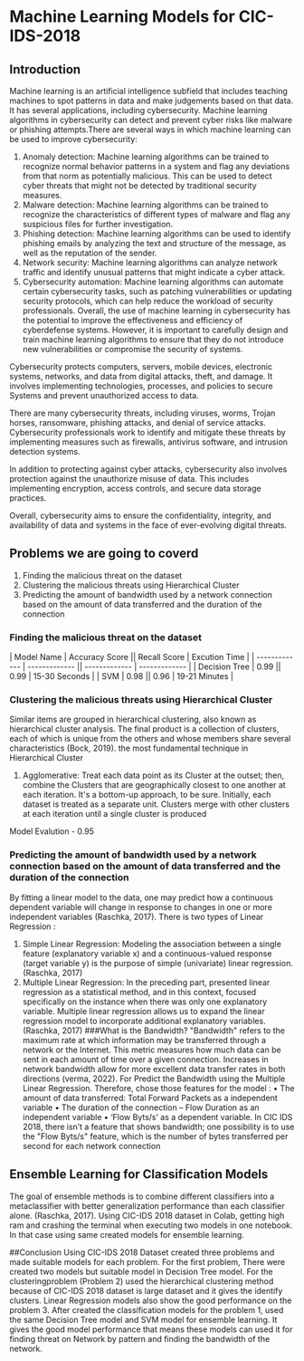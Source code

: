 # Machine Learning Models for CIC-IDS-2018
## Introduction
Machine learning is an artificial intelligence subfield that includes teaching machines to spot patterns in data and make judgements based on that data. It has several applications, including cybersecurity. Machine learning algorithms in cybersecurity can detect and prevent cyber risks like malware or phishing attempts.There are several ways in which machine learning can be used to improve cybersecurity:
1. Anomaly detection: Machine learning algorithms can be trained to recognize normal behavior 
patterns in a system and flag any deviations from that norm as potentially malicious. This can be used to 
detect cyber threats that might not be detected by traditional security measures.
2. Malware detection: Machine learning algorithms can be trained to recognize the characteristics of 
different types of malware and flag any suspicious files for further investigation.
3. Phishing detection: Machine learning algorithms can be used to identify phishing emails by 
analyzing the text and structure of the message, as well as the reputation of the sender.
4. Network security: Machine learning algorithms can analyze network traffic and identify unusual 
patterns that might indicate a cyber attack.
5. Cybersecurity automation: Machine learning algorithms can automate certain cybersecurity tasks, 
such as patching vulnerabilities or updating security protocols, which can help reduce the workload of 
security professionals.
Overall, the use of machine learning in cybersecurity has the potential to improve the effectiveness and efficiency of cyberdefense systems. However, it is important to carefully design and train machine learning algorithms to ensure that they do not introduce new vulnerabilities or compromise the security of systems.

Cybersecurity protects computers, servers, mobile devices, electronic systems, networks, and data from digital attacks, theft, and damage. It involves implementing technologies, processes, and policies to secure Systems and prevent unauthorized access to data.

There are many cybersecurity threats, including viruses, worms, Trojan horses, ransomware, phishing attacks, and denial of service attacks. Cybersecurity professionals work to identify and mitigate these threats by implementing measures such as firewalls, antivirus software, and intrusion detection systems.

In addition to protecting against cyber attacks, cybersecurity also involves protection against the unauthorize misuse of data. This includes implementing encryption, access controls, and secure data storage practices.

Overall, cybersecurity aims to ensure the confidentiality, integrity, and availability of data and systems in 
the face of ever-evolving digital threats.

## Problems we are going to coverd
1. Finding the malicious threat on the dataset
2. Clustering the malicious threats using Hierarchical Cluster 
3. Predicting the amount of bandwidth used by a network connection based on the amount of data transferred and the duration of the connection

### Finding the malicious threat on the dataset 
| Model Name   | Accuracy Score || Recall Score  | Excution Time |
| ------------- | ------------- || ------------- | ------------- |
| Decision Tree  | 0.99  || 0.99  | 15-30 Seconds  |
| SVM  | 0.98   || 0.96  | 19-21 Minutes  |

###  Clustering the malicious threats using Hierarchical Cluster
Similar items are grouped in hierarchical clustering, also known as hierarchical cluster analysis. The 
final product is a collection of clusters, each of which is unique from the others and whose members 
share several characteristics (Bock, 2019).
the most fundamental technique in Hierarchical Cluster
1. Agglomerative: Treat each data point as its Cluster at the outset; then, combine the Clusters that
are geographically closest to one another at each iteration. It's a bottom-up approach, to be sure. 
Initially, each dataset is treated as a separate unit. Clusters merge with other clusters at each 
iteration until a single cluster is produced

Model Evalution - 0.95

### Predicting the amount of bandwidth used by a network connection based on the amount of data transferred and the duration of the connection

By fitting a linear model to the data, one may predict how a continuous dependent variable will change in response to changes in one or more independent variables (Raschka, 2017).
There is two types of Linear Regression :
1. Simple Linear Regression: Modeling the association between a single feature (explanatory 
variable x) and a continuous-valued response (target variable y) is the purpose of simple 
(univariate) linear regression. (Raschka, 2017)
2. Multiple Linear Regression: In the preceding part, presented linear regression as a statistical 
method, and in this context, focused specifically on the instance when there was only one 
explanatory variable. Multiple linear regression allows us to expand the linear regression model 
to incorporate additional explanatory variables. (Raschka, 2017)
###What is the Bandwidth?
"Bandwidth" refers to the maximum rate at which information may be transferred through a network or 
the Internet. This metric measures how much data can be sent in each amount of time over a given
connection. Increases in network bandwidth allow for more excellent data transfer rates in both directions
(verma, 2022).
For Predict the Bandwidth using the Multiple Linear Regression. Therefore, chose those features for the model :
• The amount of data transferred: Total Forward Packets as a independent variable
• The duration of the connection – Flow Duration as an independent variable 
• ‘Flow Byts/s’ as a dependent variable. In CIC IDS 2018, there isn’t a feature that shows
bandwidth; one possibility is to use the "Flow Byts/s" feature, which is the number of bytes transferred per second for each network connection

## Ensemble Learning for Classification Models
The goal of ensemble methods is to combine different classifiers into a metaclassifier with better 
generalization performance than each classifier alone. (Raschka, 2017).
Using CIC-IDS 2018 dataset in Colab, getting high ram and crashing the terminal when executing two 
models in one notebook. In that case using same created models for ensemble learning.

##Conclusion 
Using CIC-IDS 2018 Dataset created three problems and made suitable models for each problem. For the first problem, There were created two models but suitable model in Decision Tree model. For the clusteringproblem (Problem 2) used the hierarchical clustering method because of CIC-IDS 2018 dataset is large dataset and it gives the identify clusters. Linear Regression models also show the good performance on the problem 3. After created the classification models for the problem 1, used the same Decision Tree model and SVM model for ensemble learning. It gives the good model performance that means these models can used it for finding threat on Network by pattern and finding the bandwidth of the network. 
